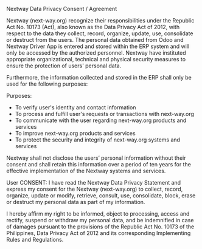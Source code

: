 Nextway Data Privacy Consent / Agreement

Nextway (next-way.org) recognize their responsibilities under the Republic Act No. 10173 (Act), also known as the Data Privacy Act of 2012, with respect to the data they collect, record, organize, update, use, consolidate or destruct from the users. The personal data obtained from Odoo and Nextway Driver App is entered and stored within the ERP system and will only be accessed by the authorized personnel. Nextway have instituted appropriate organizational, technical and physical security measures to ensure the protection of users' personal data.

Furthermore, the information collected and stored in the ERP shall only be used for the following purposes:

Purposes:

- To verify user's identity and contact information
- To process and fulfill user's requests or transactions with next-way.org
- To communicate with the user regarding next-way.org products and services
- To improve next-way.org products and services
- To protect the security and integrity of next-way.org systems and services

Nextway shall not disclose the users’ personal information without their consent and shall retain this information over a period of ten years for the effective implementation of the Nextway systems and services.

User CONSENT:
I have read the Nextway Data Privacy Statement and express my consent for the Nextway (next-way.org) to collect, record, organize, update or modify, retrieve, consult, use, consolidate, block, erase or destruct my personal data as part of my information.

I hereby affirm my right to be informed, object to processing, access and rectify, suspend or withdraw my personal data, and be indemnified in case of damages pursuant to the provisions of the Republic Act No. 10173 of the Philippines, Data Privacy Act of 2012 and its corresponding Implementing Rules and Regulations.
